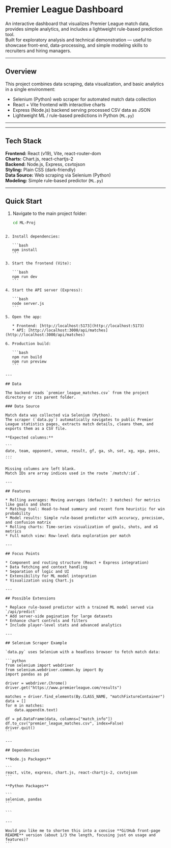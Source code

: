 

# Premier League Dashboard

An interactive dashboard that visualizes Premier League match data, provides simple analytics, and includes a lightweight rule-based prediction tool.  
Built for exploratory analysis and technical demonstration — useful to showcase front-end, data-processing, and simple modeling skills to recruiters and hiring managers.

---

## Overview

This project combines data scraping, data visualization, and basic analytics in a single environment:

- Selenium (Python) web scraper for automated match data collection  
- React + Vite frontend with interactive charts  
- Express (Node.js) backend serving processed CSV data as JSON  
- Lightweight ML / rule-based predictions in Python (`ML.py`)

---


---

## Tech Stack

**Frontend:** React (v19), Vite, react-router-dom  
**Charts:** Chart.js, react-chartjs-2  
**Backend:** Node.js, Express, csvtojson  
**Styling:** Plain CSS (dark-friendly)  
**Data Source:** Web scraping via Selenium (Python)  
**Modeling:** Simple rule-based predictor (`ML.py`)

---

## Quick Start

1. Navigate to the main project folder:
   ```bash
   cd ML-Proj
````

2. Install dependencies:

   ```bash
   npm install
   ```

3. Start the frontend (Vite):

   ```bash
   npm run dev
   ```

4. Start the API server (Express):

   ```bash
   node server.js
   ```

5. Open the app:

   * Frontend: [http://localhost:5173](http://localhost:5173)
   * API: [http://localhost:3000/api/matches](http://localhost:3000/api/matches)

6. Production build:

   ```bash
   npm run build
   npm run preview
   ```

---

## Data

The backend reads `premier_league_matches.csv` from the project directory or its parent folder.

### Data Source

Match data was collected via Selenium (Python).
The scraper (`data.py`) automatically navigates to public Premier League statistics pages, extracts match details, cleans them, and exports them as a CSV file.

**Expected columns:**

```
date, team, opponent, venue, result, gf, ga, sh, sot, xg, xga, poss, ...
```

Missing columns are left blank.
Match IDs are array indices used in the route `/match/:id`.

---

## Features

* Rolling averages: Moving averages (default: 3 matches) for metrics like goals and shots
* Matchup tool: Head-to-head summary and recent form heuristic for win probability
* Model results: Simple rule-based predictor with accuracy, precision, and confusion matrix
* Rolling charts: Time-series visualization of goals, shots, and xG metrics
* Full match view: Row-level data exploration per match

---

## Focus Points

* Component and routing structure (React + Express integration)
* Data fetching and context handling
* Separation of logic and UI
* Extensibility for ML model integration
* Visualization using Chart.js

---

## Possible Extensions

* Replace rule-based predictor with a trained ML model served via `/api/predict`
* Add server-side pagination for large datasets
* Enhance chart controls and filters
* Include player-level stats and advanced analytics

---

## Selenium Scraper Example

`data.py` uses Selenium with a headless browser to fetch match data:

```python
from selenium import webdriver
from selenium.webdriver.common.by import By
import pandas as pd

driver = webdriver.Chrome()
driver.get("https://www.premierleague.com/results")

matches = driver.find_elements(By.CLASS_NAME, "matchFixtureContainer")
data = []
for m in matches:
    data.append(m.text)

df = pd.DataFrame(data, columns=["match_info"])
df.to_csv("premier_league_matches.csv", index=False)
driver.quit()
```

---

## Dependencies

**Node.js Packages**

```
react, vite, express, chart.js, react-chartjs-2, csvtojson
```

**Python Packages**

```
selenium, pandas
```

```

---

Would you like me to shorten this into a concise **GitHub front-page README** version (about 1/3 the length, focusing just on usage and features)?
```
